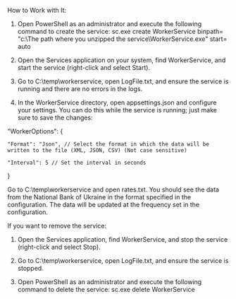 How to Work with It:


1. Open PowerShell as an administrator and execute the following command to create the service: sc.exe create WorkerService binpath= "c:\The path where you unzipped the service\WorkerService.exe" start= auto

2. Open the Services application on your system, find WorkerService, and start the service (right-click and select Start).

3. Go to C:\temp\workerservice, open LogFile.txt, and ensure the service is running and there are no errors in the logs.

4. In the WorkerService directory, open appsettings.json and configure your settings. You can do this while the service is running; just make sure to save the changes:

  "WorkerOptions": {
  
    "Format": "Json", // Select the format in which the data will be written to the file (XML, JSON, CSV) (Not case sensitive)
    
    "Interval": 5 // Set the interval in seconds
    
  }
  

Go to C:\temp\workerservice and open rates.txt. You should see the data from the National Bank of Ukraine in the format specified in the configuration. The data will be updated at the frequency set in the configuration.

If you want to remove the service:


  1. Open the Services application, find WorkerService, and stop the service (right-click and select Stop).

  2. Go to C:\temp\workerservice, open LogFile.txt, and ensure the service is stopped.

  3. Open PowerShell as an administrator and execute the following command to delete the service: sc.exe delete WorkerService
